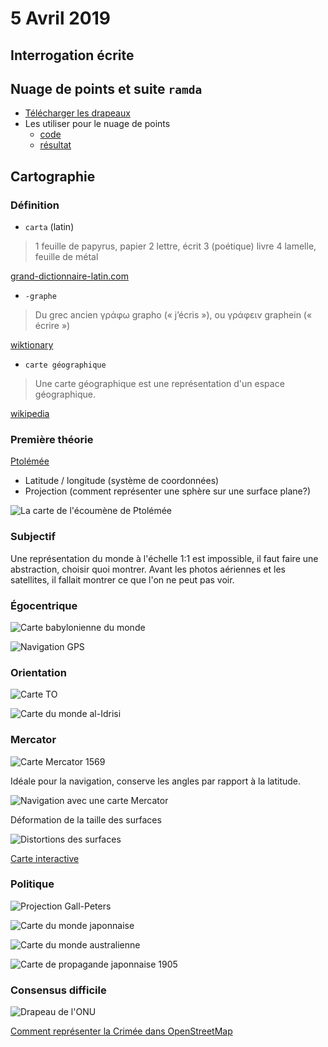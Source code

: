 # 5 Avril 2019

## Interrogation écrite

## Nuage de points et suite `ramda`

* [Télécharger les drapeaux](https://github.com/idris-maps/scrape-drapeaux/tree/master/final)
* Les utiliser pour le nuage de points
  - [code](https://github.com/idris-maps/exemple-nuage-de-points)
  - [résultat](https://unbiased-hobbies.surge.sh/)


## Cartographie

### Définition

* `carta` (latin)

> 1 feuille de papyrus, papier
> 2 lettre, écrit
> 3 (poétique) livre
> 4 lamelle, feuille de métal

[grand-dictionnaire-latin.com](https://www.grand-dictionnaire-latin.com/dictionnaire-latin-francais.php?parola=carta)

* `-graphe`

> Du grec ancien γράφω grapho (« j’écris »), ou γράφειν graphein (« écrire »)

[wiktionary](https://fr.wiktionary.org/wiki/-graphe)

* `carte géographique`

> Une carte géographique est une représentation d'un espace géographique.

[wikipedia](https://fr.wikipedia.org/wiki/Carte_g%C3%A9ographique)

### Première théorie

[Ptolémée](https://fr.wikipedia.org/wiki/G%C3%A9ographie_(Ptol%C3%A9m%C3%A9e))

* Latitude / longitude (système de coordonnées)
* Projection (comment représenter une sphère sur une surface plane?)

![La carte de l'écoumène de Ptolémée](https://upload.wikimedia.org/wikipedia/commons/2/23/PtolemyWorldMap.jpg)

### Subjectif

Une représentation du monde à l'échelle 1:1 est impossible, il faut faire une abstraction, choisir quoi montrer. Avant les photos aériennes et les satellites, il fallait montrer ce que l'on ne peut pas voir.

### Égocentrique

![Carte babylonienne du monde](https://upload.wikimedia.org/wikipedia/commons/9/90/20180506_145606-babylon-map.jpg)

![Navigation GPS](https://upload.wikimedia.org/wikipedia/commons/2/2c/Gosmore_in_berlin_with_winCE_on_transonic_6000.jpg)

### Orientation

![Carte TO](https://upload.wikimedia.org/wikipedia/commons/e/e9/World_map_intermediate_between_T-O_and_mappa_mundi.jpg)

![Carte du monde al-Idrisi](https://upload.wikimedia.org/wikipedia/commons/d/db/Al-Idrisi%27s_world_map.JPG)


### Mercator

![Carte Mercator 1569](https://upload.wikimedia.org/wikipedia/commons/b/b2/Mercator_1569.png)

Idéale pour la navigation, conserve les angles par rapport à la latitude.

![Navigation avec une carte Mercator](https://upload.wikimedia.org/wikipedia/commons/6/62/Usgs_map_mercator.svg)

Déformation de la taille des surfaces

![Distortions des surfaces](https://upload.wikimedia.org/wikipedia/commons/2/24/Tissot_indicatrix_world_map_Mercator_proj.svg)

[Carte interactive](https://thetruesize.com)

### Politique

![Projection Gall-Peters](https://commons.wikimedia.org/wiki/File:Gall-Peters_with_Tissot%27s_Indicatrices_of_Distortion.svg)

![Carte du monde japonnaise](https://external-preview.redd.it/yIjmACKkmAg72ZxRNwJWN72k8iIcRhOA1nBAeuSEH2s.jpg?auto=webp&s=e3c18e5194a986ce6de1c4398c923e2ed497a656)

![Carte du monde australienne](https://www.flourish.org/upsidedownmapimages/mcarthur-large.jpg)

![Carte de propagande japonnaise 1905](https://cdn8.openculture.com/2018/11/15232256/Russian-Octopus.jpg)

### Consensus difficile

![Drapeau de l'ONU](https://upload.wikimedia.org/wikipedia/commons/2/2f/Flag_of_the_United_Nations.svg)

[Comment représenter la Crimée dans OpenStreetMap](https://help.openstreetmap.org/questions/35048/why-crimea-is-in-russian-federation)
